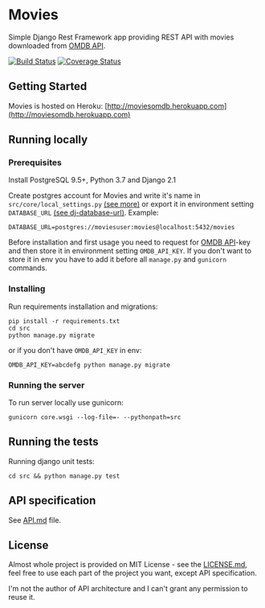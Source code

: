 # Movies

Simple Django Rest Framework app providing REST API with movies downloaded from [OMDB API](http://www.omdbapi.com/).

[![Build Status](https://travis-ci.org/kubked/movies.svg?branch=master)](https://travis-ci.org/kubked/movies) [![Coverage Status](https://coveralls.io/repos/github/kubked/movies/badge.svg?branch=master)](https://coveralls.io/github/kubked/movies?branch=master)

## Getting Started
Movies is hosted on Heroku: 
[http://moviesomdb.herokuapp.com](http://moviesomdb.herokuapp.com)

## Running locally

### Prerequisites

Install PostgreSQL 9.5+, Python 3.7 and Django 2.1

Create postgres account for Movies and write it's name in `src/core/local_settings.py` [(see more)](https://docs.djangoproject.com/en/2.1/ref/settings/#databases) or export it in environment setting `DATABASE_URL` [(see dj-database-url)](https://github.com/kennethreitz/dj-database-url). Example:
```
DATABASE_URL=postgres://moviesuser:movies@localhost:5432/movies
```

Before installation and first usage you need to request for [OMDB API](http://www.omdbapi.com/)-key and then store it in environment setting `OMDB_API_KEY`. If you don't want to store it in env you have to add it before all `manage.py` and `gunicorn` commands.

### Installing

Run requirements installation and migrations:
```
pip install -r requirements.txt
cd src
python manage.py migrate
```
or if you don't have `OMDB_API_KEY` in env:
```
OMDB_API_KEY=abcdefg python manage.py migrate
```

### Running the server
To run server locally use gunicorn:
```
gunicorn core.wsgi --log-file=- --pythonpath=src
```

## Running the tests
Running django unit tests:
```
cd src && python manage.py test
```

## API specification

See [API.md](API.md) file.

## License

Almost whole project is provided on MIT License - see the [LICENSE.md](LICENSE.md), feel free to use each part of the project you want, except API specification.

I'm not the author of API architecture and I can't grant any permission to reuse it.
